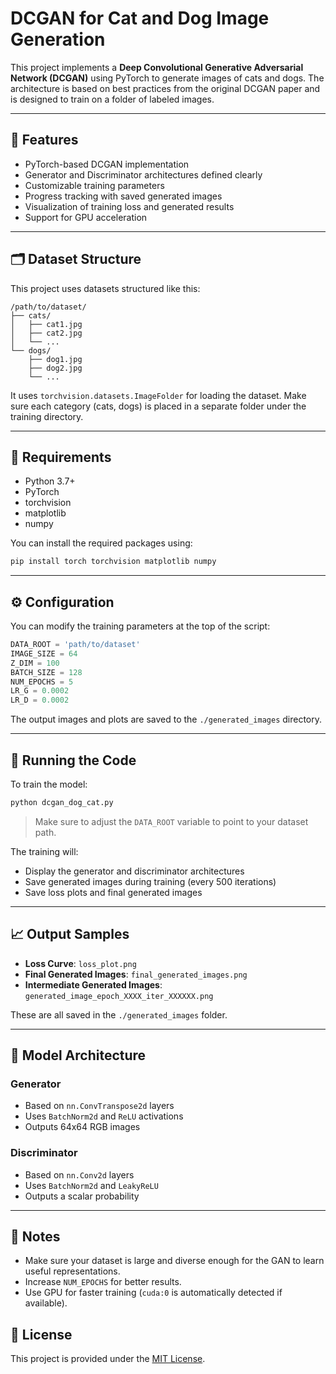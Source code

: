 

# DCGAN for Cat and Dog Image Generation

This project implements a **Deep Convolutional Generative Adversarial Network (DCGAN)** using PyTorch to generate images of cats and dogs. The architecture is based on best practices from the original DCGAN paper and is designed to train on a folder of labeled images.

---

## 📌 Features

* PyTorch-based DCGAN implementation
* Generator and Discriminator architectures defined clearly
* Customizable training parameters
* Progress tracking with saved generated images
* Visualization of training loss and generated results
* Support for GPU acceleration

---

## 🗂️ Dataset Structure

This project uses datasets structured like this:

```
/path/to/dataset/
├── cats/
│   ├── cat1.jpg
│   ├── cat2.jpg
│   └── ...
└── dogs/
    ├── dog1.jpg
    ├── dog2.jpg
    └── ...
```

It uses `torchvision.datasets.ImageFolder` for loading the dataset. Make sure each category (cats, dogs) is placed in a separate folder under the training directory.

---

## 🔧 Requirements

* Python 3.7+
* PyTorch
* torchvision
* matplotlib
* numpy

You can install the required packages using:

```bash
pip install torch torchvision matplotlib numpy
```

---

## ⚙️ Configuration

You can modify the training parameters at the top of the script:

```python
DATA_ROOT = 'path/to/dataset'
IMAGE_SIZE = 64
Z_DIM = 100
BATCH_SIZE = 128
NUM_EPOCHS = 5
LR_G = 0.0002
LR_D = 0.0002
```

The output images and plots are saved to the `./generated_images` directory.

---

## 🚀 Running the Code

To train the model:

```bash
python dcgan_dog_cat.py
```

> Make sure to adjust the `DATA_ROOT` variable to point to your dataset path.

The training will:

* Display the generator and discriminator architectures
* Save generated images during training (every 500 iterations)
* Save loss plots and final generated images

---

## 📈 Output Samples

* **Loss Curve**: `loss_plot.png`
* **Final Generated Images**: `final_generated_images.png`
* **Intermediate Generated Images**: `generated_image_epoch_XXXX_iter_XXXXXX.png`

These are all saved in the `./generated_images` folder.

---

## 🧠 Model Architecture

### Generator

* Based on `nn.ConvTranspose2d` layers
* Uses `BatchNorm2d` and `ReLU` activations
* Outputs 64x64 RGB images

### Discriminator

* Based on `nn.Conv2d` layers
* Uses `BatchNorm2d` and `LeakyReLU`
* Outputs a scalar probability

---

## 📎 Notes

* Make sure your dataset is large and diverse enough for the GAN to learn useful representations.
* Increase `NUM_EPOCHS` for better results.
* Use GPU for faster training (`cuda:0` is automatically detected if available).



## 📄 License

This project is provided under the [MIT License](https://opensource.org/licenses/MIT).

